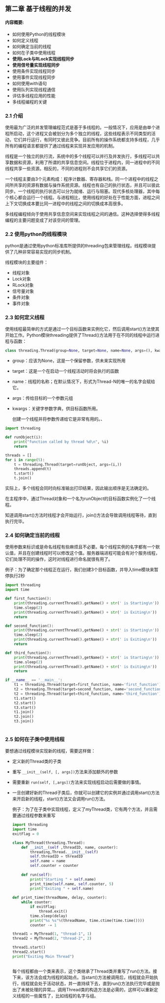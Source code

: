 ## 第二章 基于线程的并发

#### 内容概要:

- 如何使用Python的线程模块
- 如何定义线程
- 如何确定当前的线程
- 如何在子类中使用线程
- **使用Lock与RLock实现线程同步**
- **使用信号量实现线程同步**
- 使用条件实现线程同步
- 使用事件实现线程同步
- 如何使用with语句
- 使用队列实现线程通信
- 评估多线程应用的性能
- 多线程编程的关键



### 2.1  介绍

使用最为广泛的并发管理编程范式是基于多线程的。一般情况下，应用是由单个进程所启动，这个进程又会被划分为多个独立的线程，这些线程表示不同类型的活动，它们并行运行，有同时又彼此竞争。目前所有的操作系统都支持多线程，几乎所有的编程语言都提供了通过线程来实现并发应用的机制。

线程是一个独立的执行流，系统中的多个线程可以并行及并发执行，多线程可以共享数据和资源，利用了所谓的共享信息空间。线程位于进程内，同一进程中的不同线程共享一些资源。相反的，不同的进程则不会共享它们的资源。

一个线程主要由3个元素构成：程序计数器、寄存器和栈。同一个进程中的线程之间所共享的资源有数据与操作系统资源。线程也有自己的执行状态，并且可以彼此同步。一个线程的执行状态可以分为就绪、运行与阻塞。现代多核处理器，其中每个核心都会运行一个线程。与进程相比，使用线程的好处在于性能方面，进程之间上下文切换成本要比同一进程中的线程之间的切换成本高很多。

多线程编程倾向于使用共享信息空间来实现线程之间的通信。这种选择使得多线程编程的主要问题变成了对该空间的管理。



### 2.2  使用python的线程模块

python是通过使用python标准库所提供的threading包来管理线程。线程模块提供了几种非常容易实现的同步机制。

线程模块的主要组件：

- 线程对象
- Lock对象
- RLock对象
- 信号量对象
- 条件对象
- 事件对象



### 2.3  如何定义线程

使用线程最简单的方式是通过一个目标函数来实例化它，然后调用start()方法使其开始工作。Python模块threading提供了Thread()方法用于在不同的线程中运行进程与函数：

```python
class threading.Thread(group=None, target=None, name=None, args=(), kwargs={})
```

- group：应该为None，这是一个保留参数，供未来实现所用

- target：这是一个在启动一个线程活动时将会执行的函数

- name：线程的名称；在默认情况下，形式为Thread-N的唯一的名字会赋给它。

- args：传给目标的一个参数元组

- kwargs：关键字参数字典，供目标函数所用。

  创建一个线程并将参数传递给它是非常有用的。、



```python
import threading

def runObject(i):
    print("function called by thread %d\n", %i)
    return

threads = []
for i in range(5):
    t = threading.Thread(target=runObject, args=(i,))
    threads.append(t)
    t.start()
    t.join()

```

实际上，多个线程会同时向标准输出打印结果，因此输出顺序是无法确定的。

在主程序中，通过Thread对象和一个名为runObject的目标函数实例化了一个线程。

知道调用start()方法时线程才会开始运行，join()方法会导致调用线程等待，直到执行完毕。



### 2.4  如何确定当前的线程

使用参数来标识或是命名线程有些麻烦且不必要。每个线程实例的名字都有一个默认值，并且在创建线程时可以修改这个值。服务器端进程可能会有对个服务线程，它们处理不同的操作，这时对线程进行命名就很有用了。

例子：为了确定那个线程正在运行，我们创建3个目标函数，并导入time模块来暂停执行2秒

```python
import threading
import time

def first_function():
    print(threading.currentThread().getName() + str(' is Starting\n'))
    time.slepp(2)
    print(threading.currentThread().getName() + str(' is Exiting\n'))
    return

def second_function():
    print(threading.currentThread(),getName() + str(' is Starting\n'))
    time.sleep(2)
    print(threading.currentThread().getName() + str(' is Exiting\n'))
    return 

def third_function():
    print(threading.currentThread(),getName() + str(' is Starting\n'))
    time.sleep(2)
    print(threading.currentThread().getName() + str(' is Exiting\n'))
    return 

if __name__ == '__main__':
    t1 = threading.Thread(target=first_function, name='first_function')
    t2 = threading.Thread(target=second_function, name='second_function')
    t2 = threading.Thread(target=third_function, name='third_function')
    t1.start()
    t2.start()
    t3.start()
    t1.join()
    t2.join()
    t3.join()
    
```



### 2.5  如何在子类中使用线程

要想通过线程模块实现新的线程，需要这样做：

- 定义新的Thread类的子类

- 重写 `__init__(self, [, args])`方法来添加额外的参数

- 需要重新 `run(self, [,args])`方法来实现线程启动后需要做的事情。

- 一旦创建好新的Thread子类后，你就可以创建它的实例并通过调用start()方法来开启新的线程，start()方法又会调用run()方法。

  例子：为了在子类中实现线程，定义了myThread类，它有两个方法，并且需要通过线程参数来重写

  ```python
  import threading
  import time
  exitFlag = 0
  
  class MyThread(threading.Thread):
      def __init__(self ,threadID, name, counter):
          threading,Thread.__init__(self)
          self.threadID = threadID
          self.name = name
          self.counter = counter
      
      def run(self):
          print("Starting " + self.name)
          print_time(self.name, self.counter, 5)
          print("Exiting " + self.name)
          
  def print_time(threadName, delay, counter):
      while counter:
          if exitFlag:
              thread.exit()
          time.sleep(delay)
          print("%s %s"%(threadName, time.ctime(time.time())))
          counter -= 1
  
  thread1 = MyThread(1, "thread-1", 1)
  thread2 = MyThread(2, "thread-2", 2)
  
  thread1.start()
  thread2.start()
  print("Exiting Main Thread")
              
  ```

  每个线程都由一个类来表示，这个类继承了Thread类并重写了run()方法。接下来，该方法会成为线程的起始点。当start()方法被调用后，线程就会开始执行，线程就会处于活动状态，并一直持续下去，直到run()方法执行完毕或是抛出了未被处理的异常。。调用Thread类的构造方法是必需的，这样可以重新定义线程的一些属性了，比如线程的名字与组。









